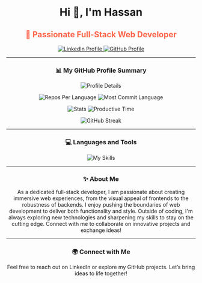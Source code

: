 <h1 align="center">Hi 👋, I'm Hassan</h1>
<h2 align="center" style="color: #FF6347">🚀 Passionate Full-Stack Web Developer</h2>

<p align="center">
    <a href="https://bd.linkedin.com/in/md-sabbir-hassan-murad?trk=profile-badge" target="_blank">
        <img src="https://img.shields.io/badge/LinkedIn-0077B5?style=for-the-badge&logo=linkedin&logoColor=white" alt="LinkedIn Profile">
    </a>
    <a href="https://github.com/devalienbrain" target="_blank">
        <img src="https://img.shields.io/badge/GitHub-181717?style=for-the-badge&logo=github&logoColor=white" alt="GitHub Profile">
    </a>
</p>

---

<h3 align="center">📊 My GitHub Profile Summary</h3>
<p align="center">
    <img src="https://github-profile-summary-cards.vercel.app/api/cards/profile-details?username=devalienbrain&theme=2077" alt="Profile Details" />
</p>
<p align="center">
    <img src="https://github-profile-summary-cards.vercel.app/api/cards/repos-per-language?username=devalienbrain&theme=2077" alt="Repos Per Language" />
    <img src="http://github-profile-summary-cards.vercel.app/api/cards/most-commit-language?username=devalienbrain&theme=2077" alt="Most Commit Language" />
</p>
<p align="center">
    <img src="http://github-profile-summary-cards.vercel.app/api/cards/stats?username=devalienbrain&theme=2077" alt="Stats" />
    <img src="http://github-profile-summary-cards.vercel.app/api/cards/productive-time?username=devalienbrain&theme=2077" alt="Productive Time" />
</p>
<p align="center">
    <img src="https://github-readme-streak-stats.herokuapp.com?user=devalienbrain&theme=2077" alt="GitHub Streak">
</p>

---

<h3 align="center">💻 Languages and Tools</h3>
<p align="center">
    <img src="https://skillicons.dev/icons?i=html,css,tailwind,js,react,firebase,express,nodejs,mongodb,nextjs,c,cpp,java,figma,git,github,vscode,vercel&theme=dark" alt="My Skills" />
</p>

---

<h3 align="center">✨ About Me</h3>
<p align="center">
    As a dedicated full-stack developer, I am passionate about creating immersive web experiences, from the visual appeal of frontends to the robustness of backends. I enjoy pushing the boundaries of web development to deliver both functionality and style. Outside of coding, I'm always exploring new technologies and sharpening my skills to stay on the cutting edge. Connect with me to collaborate on innovative projects and exchange ideas!
</p>

---

<h3 align="center">🌍 Connect with Me</h3>
<p align="center">
    Feel free to reach out on LinkedIn or explore my GitHub projects. Let’s bring ideas to life together!
</p>
